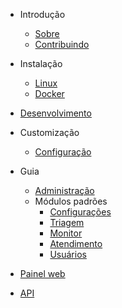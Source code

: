 - Introdução
  - [Sobre](/2.0/README.md)
  - [Contribuindo](/2.0/contributing.md)

- Instalação
  - [Linux](/2.0/install-linux.md)
  - [Docker](/2.0/install-docker.md)

- [Desenvolvimento](/2.0/development.md)

- Customização
  - [Configuração](/2.0/configuration.md)

- Guia
  - [Administração](/2.0/administration.md)
  - Módulos padrões
    - [Configurações](/2.0/module-settings.md)
    - [Triagem](/2.0/module-triage.md)
    - [Monitor](/2.0/module-monitor.md)
    - [Atendimento](/2.0/module-attendance.md)
    - [Usuários](/2.0/module-users.md)

- [Painel web](/2.0/painel-web.md)

- [API](/2.0/api.md)
